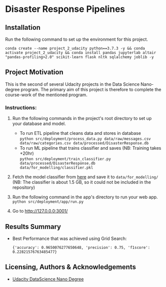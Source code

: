 # Disaster Response Pipelines
## Installation
Run the following command to set up the environment for this project. 

```
conda create --name project_2_udacity python==3.7.3 -y && conda activate project_2_udacity && conda install pandas jupyterlab altair "pandas-profiling>2.0" scikit-learn flask nltk sqlalchemy joblib -y
```

## Project Motivation
This is the second of several Udacity projects in the Data Science Nano-degree program. The primary aim of this project 
is therefore to complete the course-work of the mentioned program. 


### Instructions:
1. Run the following commands in the project's root directory to set up your database and model.
   - To run ETL pipeline that cleans data and stores in database  
     `python src/deployment/process_data.py data/raw/messages.csv data/raw/categories.csv data/processed/DisasterResponse.db`
   - To run ML pipeline that trains classifier and saves (NB: Training takes +20hr)  
     `python src/deployment/train_classifier.py data/processed/DisasterResponse.db data/for_modelling/classifier.pkl`
2. Fetch the model classifier from [here](https://drive.google.com/file/d/16B1C-Uso2A0eopSyLK3YJOLT2t3NDLhs/view?usp=sharing) and save it to `data/for_modelling/` (NB: The classifier is about 1.5 GB, so it could not be included in the repository)
2. Run the following command in the app's directory to run your web app.  
   `python src/deployment/app/run.py`

3. Go to http://127.0.0.0:3001/

## Results Summary
- Best Performance that was achieved using Grid Search:  
    ```
    {'accuracy': 0.9650076277650648, 'precision': 0.75, 'f1score': 0.22821576763485477}
  ```


## Licensing, Authors & Acknowledgements
- [Udacity DataScience Nano Degree](https://www.udacity.com/course/data-scientist-nanodegree--nd025?gclid=Cj0KCQjw5oiMBhDtARIsAJi0qk2AQs-eBmFS3MzXbZwJRVcgx36bu9tZls_UXsTxki-oYNOcuYvkqfsaAv-dEALw_wcB&utm_campaign=12908932988_c&utm_keyword=%2Budacity%20%2Bdata%20%2Bscience_b&utm_medium=ads_r&utm_source=gsem_brand&utm_term=124509203711)

